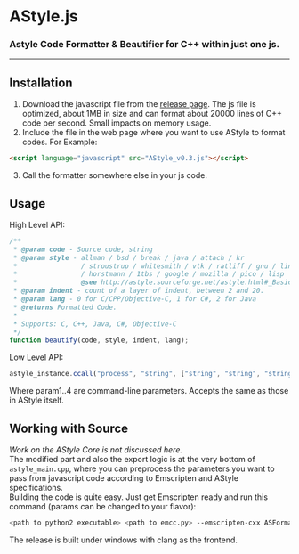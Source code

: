 # AStyle.js
### Astyle Code Formatter & Beautifier for C++ within just one js.
-----

## Installation
1. Download the javascript file from the [release page](https://github.com/strongrex2001/AStyle.js/releases). The js file is optimized, about 1MB in size and can format about 20000 lines of C++ code per second. Small impacts on memory usage.  
2. Include the file in the web page where you want to use AStyle to format codes. For Example:  
```html
<script language="javascript" src="AStyle_v0.3.js"></script>
```  
3. Call the formatter somewhere else in your js code.  

## Usage
High Level API:  
```javascript
/**
 * @param code - Source code, string
 * @param style - allman / bsd / break / java / attach / kr
 *                / stroustrup / whitesmith / vtk / ratliff / gnu / linux
 *                / horstmann / 1tbs / google / mozilla / pico / lisp
 *                @see http://astyle.sourceforge.net/astyle.html#_Basic_Brace_Styles
 * @param indent - count of a layer of indent, between 2 and 20.
 * @param lang - 0 for C/CPP/Objective-C, 1 for C#, 2 for Java
 * @returns Formatted Code.
 *
 * Supports: C, C++, Java, C#, Objective-C
 */
function beautify(code, style, indent, lang);
```  
Low Level API:  
```javascript
astyle_instance.ccall("process", "string", ["string", "string", "string", "string"], [param1, param2, param3, param4])
```  
Where param1..4 are command-line parameters. Accepts the same as those in AStyle itself.  

## Working with Source
*Work on the AStyle Core is not discussed here.*  
The modified part and also the export logic is at the very bottom of `astyle_main.cpp`, where you can preprocess the parameters you want to pass from javascript code according to Emscripten and AStyle specifications.  
Building the code is quite easy. Just get Emscripten ready and run this command (params can be changed to your flavor):  
```bash
<path to python2 executable> <path to emcc.py> --emscripten-cxx ASFormatter.cpp ASLocalizer.cpp ASResource.cpp astyle_main.cpp ASBeautifier.cpp ASEnhancer.cpp -std=c++11 -O3 -s INLINING_LIMIT=1 --memory-init-file 0 -s MODULARIZE=1 -s EXPORT_NAME='AStyle'
```  
The release is built under windows with clang as the frontend.  

